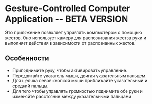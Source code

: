 # Gesture-Controlled Computer Application -- BETA VERSION

Это приложение позволяет управлять компьютером с помощью жестов. Оно использует камеру для распознавания жестов руки и выполняет действия в зависимости от распознанных жестов.

## Особенности

- Приподнимите руку, чтобы активировать управление.
- Передвигайте указатель мыши, двигая указательным пальцем.
- Для щелчка левой кнопкой мыши приближайте указательный и средний пальцы.
- Для того чтобы управлять громкостью поднимите обе руки и изменяйте расстояние между указательными пальцами 
